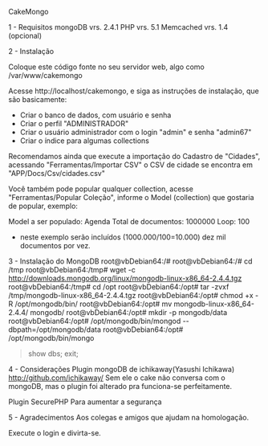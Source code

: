 CakeMongo

1 - Requisitos
mongoDB vrs. 2.4.1
PHP vrs. 5.1
Memcached vrs. 1.4 (opcional)

2 - Instalação

Coloque este código fonte no seu servidor web, algo como /var/www/cakemongo

Acesse http://localhost/cakemongo, e siga as instruções de instalação, que são basicamente:

- Criar o banco de dados, com usuário e senha
- Criar o perfil "ADMINISTRADOR"
- Criar o usuário administrador com o login "admin" e senha "admin67"
- Criar o índice para algumas collections

Recomendamos ainda que execute a importação do Cadastro de "Cidades", acessando "Ferramentas/Importar CSV"
o CSV de cidade se encontra em "APP/Docs/Csv/cidades.csv"

Você também pode popular qualquer collection, acesse "Ferramentas/Popular Coleção", informe o Model (collection)
que gostaria de popular, exemplo:

Model a ser populado: Agenda
Total de documentos: 1000000
Loop: 100
* neste exemplo serão incluídos (1000.000/100=10.000) dez mil documentos por vez.

3 - Instalação do MongoDB
root@vbDebian64:/#
root@vbDebian64:/# cd /tmp
root@vbDebian64:/tmp# wget -c http://downloads.mongodb.org/linux/mongodb-linux-x86_64-2.4.4.tgz
root@vbDebian64:/tmp# cd /opt
root@vbDebian64:/opt# tar -zvxf /tmp/mongodb-linux-x86_64-2.4.4.tgz 
root@vbDebian64:/opt# chmod +x -R /opt/mongodb/bin/
root@vbDebian64:/opt# mv mongodb-linux-x86_64-2.4.4/ mongodb/
root@vbDebian64:/opt# mkdir -p mongodb/data
root@vbDebian64:/opt# /opt/mongodb/bin/mongod --dbpath=/opt/mongodb/data
root@vbDebian64:/opt# /opt/mongodb/bin/mongo
> show dbs;
> exit;

4 - Considerações
Plugin mongoDB de ichikaway(Yasushi Ichikawa) http://github.com/ichikaway/
Sem ele o cake não conversa com o mongoDB, mas o plugin foi alterado pra funciona-se perfeitamente.

Plugin SecurePHP
Para aumentar a segurança

5 - Agradecimentos
Aos colegas e amigos que ajudam na homologação.

Execute o login e divirta-se.

